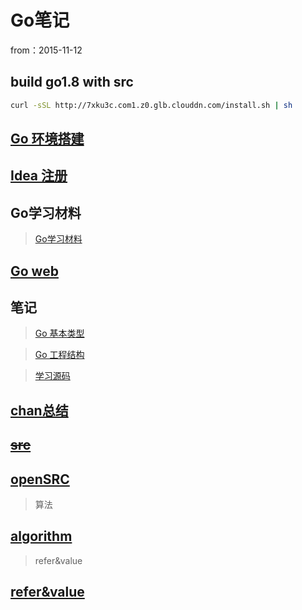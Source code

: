 #	Go笔记

from：2015-11-12


## build go1.8 with src

```bash
curl -sSL http://7xku3c.com1.z0.glb.clouddn.com/install.sh | sh
```

##	[Go 环境搭建](env/index.html)

##	[Idea 注册](env/idea.html)


##	Go学习材料

>[Go学习材料](go.html)

## [Go web](web.html)

## 笔记

>[Go 基本类型](11-12/index.html)

>[Go 工程结构](11-13/index.html)

>[学习源码](11-14/index.html)

## [chan总结](chan.html)

##	~~[src](src/index.html)~~

##	[openSRC](openSRC/index.html)

>算法

## [algorithm](algorithm/index.html)

>refer&value

## [refer&value](http://my.oschina.net/chai2010/blog/161384)
